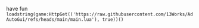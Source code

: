 have fun
`loadstring(game:HttpGet(('https://raw.githubusercontent.com/13Works/AdAutoGui/refs/heads/main/main.lua'), true))()`
